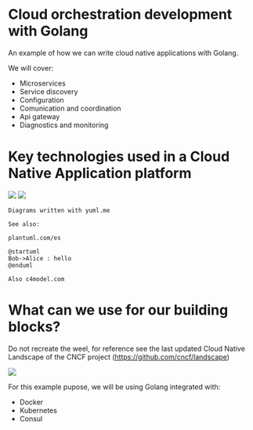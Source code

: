 # Cloud orchestration development with Golang

An example of how we can write cloud native applications with Golang.

We will cover:

* Microservices
* Service discovery
* Configuration
* Comunication and coordination
* Api gateway
* Diagnostics and monitoring 

# Key technologies used in a Cloud Native Application platform


<img src="http://yuml.me/diagram/scruffy/class/[API Gateway]<-[Service Discovery],[Service Discovery]<->[Microservices chassis service client],[Service Discovery]<-[Diagnostics and monitoring],[Service Discovery]<-[Configuration Coordination],[Microservices chassis service client]<-[Configuration Coordination],[Diagnostics and monitoring]<-[Configuration Coordination],[Diagnostics and monitoring]->[Microservices chassis service client],[API Gateway]<-[Configuration Coordination]"/>

<img src="http://yuml.me/diagram/scruffy/class/[API Gateway    How to access endpoints from the outside{bg:cornsilk}],[Configuration and coordination    How to provide cluster whide configuration and consensus{bg:cornsilk}],[Service discovery    How to expose and find service endpoints{bg:cornsilk}],[Microservice chassis    How to execute an ops component{bg:cornsilk}],[Microservice chassis    How to call other services in a resilient and responsive way{bg:cornsilk}],[Diagnostics and monitoring    How to detect operational anomalies{bg:cornsilk}]"/>

```
Diagrams written with yuml.me

See also:

plantuml.com/es

@startuml
Bob->Alice : hello
@enduml

Also c4model.com
```


# What can we use for our building blocks?

Do not recreate the weel, for reference see the last updated Cloud Native Landscape of the CNCF project (https://github.com/cncf/landscape)

<img src="https://landscape.cncf.io/images/landscape.png">

For this example pupose, we will be using Golang integrated with:

* Docker
* Kubernetes 
* Consul

